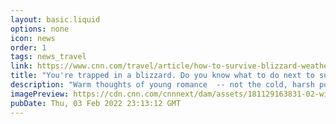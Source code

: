 ```yaml
---
layout: basic.liquid
options: none
icon: news
order: 1
tags: news_travel
link: https://www.cnn.com/travel/article/how-to-survive-blizzard-weather-wellness/index.html
title: "You're trapped in a blizzard. Do you know what to do next to survive?"
description: "Warm thoughts of young romance  -- not the cold, harsh possibilities of a Midwestern road trip in winter -- were on Dawn O'Hair's mind as she left Chicago for Indianapolis to see her boyfriend."
imagePreview: https://cdn.cnn.com/cnnnext/dam/assets/181129163831-02-winter-weather-survival-video-synd-2.jpg
pubDate: Thu, 03 Feb 2022 23:13:12 GMT
---
```

